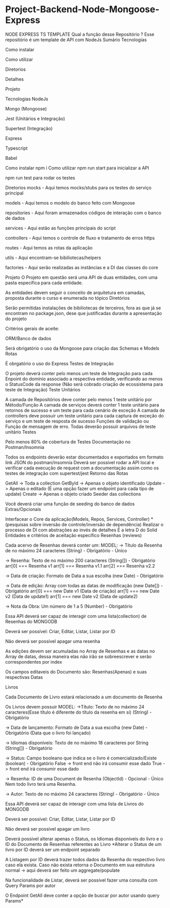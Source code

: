 # Project-Backend-Node-Mongoose-Express

NODE EXPRESS TS TEMPLATE
Qual a função desse Repositório ?
Esse repositório é um template de API com NodeJs
Sumário
Tecnologias

Como instalar

Como utilizar

Diretorios

Detalhes

Projeto

Tecnologias
NodeJs

Mongo (Mongoose)

Jest (Unitários e Integração)

Supertest (Integração)

Express

Typescript

Babel

Como instalar
npm i
Como utilizar
npm run start para inicializar a API

npm run test para rodar os testes

Diretorios
mocks - Aqui temos mocks/stubs para os testes do serviço principal

models - Aqui temos o modelo do banco feito com Mongoose

repositories - Aqui foram armazenados códigos de interação com o banco de dados

services - Aqui estão as funções principais do script

controllers - Aqui temos o controle de fluxo e tratamento de erros https

routes - Aqui temos as rotas da aplicação

utils - Aqui encontram-se bibiliotecas/helpers

factories - Aqui serão realizadas as instâncias e a DI das classes do core

Projeto
O Projeto em questão será uma API de duas entidades, com uma pasta especifica para cada entidade.

As entidades devem seguir o conceito de arquitetura em camadas, proposta durante o curso e enumerada no tópico Diretórios

Serão permitidas instalações de bibiliotecas de terceiros, fora as que já se encontram no package.json, dese que justificadas durante a apresentação do projeto

Critérios gerais de aceite:

ORM/Banco de dados

Será obrigatório o uso da Mongoose para criação das Schemas e Models
Rotas

É obrgatório o uso do Express
Testes de Integração

O projeto deverá conter pelo menos um teste de Integração para cada Enpoint do domínio associado a respectiva entidade, verificando ao menos o StatusCode da response (Não será cobrado criação de ecossistema para teste de Integração)
Teste Unitários

A camada de Repositórios deve conter pelo menos 1 teste unitário por Método/Função
A camada de serviços deverá conter 1 teste unitário para retornos de sucesso e um teste para cada cenário de exceção
A camada de controllers deve possuir um teste unitário para cada captura de exceção do serviço e um teste de resposta de sucesso
Funções de validação ou Função de mensagem de erro. Todas deverão possuir arquivos de teste unitário
Testes

Pelo menos 80% de cobertura de Testes
Documentação no Postman/Insomnia

Todos os endpoints deverão estar documentados e exportados em formato link JSON do postman/insomnia
Deverá ser possível rodar a API local e verificar cada execução de request com a documentação assim como os testes de integração com supertest/jest
Retorno das Rotas

GetAll -> Toda a collection
GetById -> Apenas o objeto identificado
Update -> Apenas o editado (É uma opção fazer um endpoint para cada tipo de update)
Create -> Apenas o objeto criado
Seeder das collections

Você deverá criar uma função de seeding do banco de dados
Extras/Opcionais

Interfacear o Core da aplicação(Models, Repos, Services, Controller) \*(pesquisas sobre inversão de controle/inversão de dependência)
Realizar o processo de DI com abstrações ao invés de detalhes É a letra D do Solid
Entidades e critérios de aceitação específico
Resenhas (reviews)

Cada acervo de Resenhas deverá conter um:
MODEL: -> Título da Resenha de no máximo 24 caracteres (String) - Obrigatório - Único

-> Resenha: Texto de no máximo 200 caracteres (String[]) - Obrigatório arr[0] === Resenha v1 arr[1] === Resenha v1.1 arr[2] === Resenha v2.2

-> Data de criação: Formato de Data a sua escolha (new Date) - Obrigatório

-> Data de edição: Array com todas as datas de modificação (new Date[]) - Obrigatório arr[0] === new Date v1 (Data de criação) arr[1] === new Date v2 (Data de update1) arr[1] === new Date v2 (Data de update2)

-> Nota da Obra: Um número de 1 a 5 (Number) - Obrigatório

Essa API deverá ser capaz de interagir com uma lista(collection) de Resenhas do MONGODB

Deverá ser possível: Criar, Editar, Listar, Listar por ID

Não deverá ser possível apagar uma resenha

As edições devem ser acumuladas no Array de Resenhas e as datas no Array de datas, dessa maneira elas não irão se sobreescrever e serão correspondentes por index

Os campos editaveis do Documento são: Resenhas(Apenas) e suas respectivas Datas

Livros

Cada Documento de Livro estará relacionado a um documento de Resenha

Os Livros devem possuir
MODEL: ->Título: Texto de no máximo 24 caracteres(Esse título é diferente do título da resenha em si) (String) - Obrigatório

-> Data de lançamento: Formato de Data a sua escolha (new Date) - Obrigatório (Data que o livro foi lançado)

-> Idiomas disponíveis: Texto de no máximo 18 caracteres por String (String[]) - Obrigatório

-> Status: Campo booleano que indica se o livro é comercializado/Existe (boolean) - Obrigatório False -> front end não irá consumir esse dado True -> front end irá consumir esse dado

-> Resenha: ID de uma Document de Resenha (ObjectId) - Opcional - Único Nem todo livro terá uma Resenha.

-> Autor: Texto de no máximo 24 caracteres (String) - Obrigatório - Único

Essa API deverá ser capaz de interagir com uma lista de Livros do MONGODB

Deverá ser possível: Criar, Editar, Listar, Listar por ID

Não deverá ser possível apagar um livro

Deverá possível alterar apenas o Status, os Idiomas disponíveis do livro e o ID do Documento de Resenhas referentes ao Livro
\*Alterar o Status de um livro por ID deverá ser um endpoint separado

A Listagem por ID deverá trazer todos dados da Resenha do respectivo livro caso ela exista. Caso não exista retorna o Documento em sua estrutura normal -> aqui deverá ser feito um aggregate/populate

Na funcionalidade de Listar, deverá ser possível fazer uma consulta com Query Params por autor

O Endpoint GetAll deve conter a opção de buscar por autor usando query Params\*
